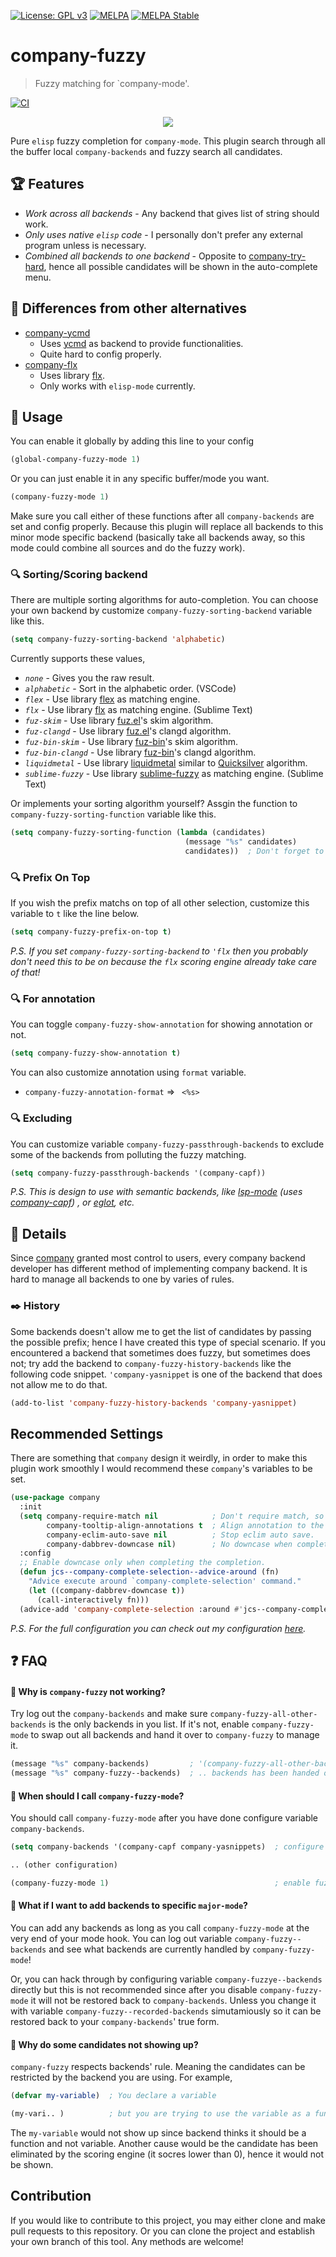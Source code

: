 [![License: GPL v3](https://img.shields.io/badge/License-GPL%20v3-blue.svg)](https://www.gnu.org/licenses/gpl-3.0)
[![MELPA](https://melpa.org/packages/company-fuzzy-badge.svg)](https://melpa.org/#/company-fuzzy)
[![MELPA Stable](https://stable.melpa.org/packages/company-fuzzy-badge.svg)](https://stable.melpa.org/#/company-fuzzy)

# company-fuzzy
> Fuzzy matching for `company-mode'.

[![CI](https://github.com/jcs-elpa/company-fuzzy/actions/workflows/test.yml/badge.svg)](https://github.com/jcs-elpa/company-fuzzy/actions/workflows/test.yml)

<p align="center">
  <img src="./etc/demo.gif"/>
</p>

Pure `elisp` fuzzy completion for `company-mode`. This plugin search through
all the buffer local `company-backends` and fuzzy search all candidates.

## 🏆 Features

* *Work across all backends* - Any backend that gives list of string should work.
* *Only uses native `elisp` code* - I personally don't prefer any external
program unless is necessary.
* *Combined all backends to one backend* - Opposite to [company-try-hard](https://github.com/Wilfred/company-try-hard),
hence all possible candidates will be shown in the auto-complete menu.

## 🧪 Differences from other alternatives

* [company-ycmd](https://github.com/abingham/emacs-ycmd)
  * Uses [ycmd](https://github.com/Valloric/ycmd) as backend to provide functionalities.
  * Quite hard to config properly.
* [company-flx](https://github.com/PythonNut/company-flx)
  * Uses library [flx](https://github.com/lewang/flx).
  * Only works with `elisp-mode` currently.

## 🔧 Usage

You can enable it globally by adding this line to your config
```el
(global-company-fuzzy-mode 1)
```
Or you can just enable it in any specific buffer/mode you want.
```el
(company-fuzzy-mode 1)
```

Make sure you call either of these functions after all
`company-backends` are set and config properly. Because
this plugin will replace all backends to this minor mode
specific backend (basically take all backends away, so
this mode could combine all sources and do the fuzzy work).

### 🔍 Sorting/Scoring backend

There are multiple sorting algorithms for auto-completion. You can choose your
own backend by customize `company-fuzzy-sorting-backend` variable like this.

```el
(setq company-fuzzy-sorting-backend 'alphabetic)
```

Currently supports these values,

* *`none`* - Gives you the raw result.
* *`alphabetic`* - Sort in the alphabetic order. (VSCode)
* *`flex`* - Use library [flex](https://github.com/jcs-elpa/flex) as matching engine.
* *`flx`* - Use library [flx](https://github.com/lewang/flx) as matching engine. (Sublime Text)
* *`fuz-skim`* - Use library [fuz.el](https://github.com/rustify-emacs/fuz.el)'s skim algorithm.
* *`fuz-clangd`* - Use library [fuz.el](https://github.com/rustify-emacs/fuz.el)'s clangd algorithm.
* *`fuz-bin-skim`* - Use library [fuz-bin](https://github.com/jcs-elpa/fuz-bin)'s skim algorithm.
* *`fuz-bin-clangd`* - Use library [fuz-bin](https://github.com/jcs-elpa/fuz-bin)'s clangd algorithm.
* *`liquidmetal`* - Use library [liquidmetal](https://github.com/jcs-elpa/liquidmetal) similar to [Quicksilver](https://qsapp.com/) algorithm.
* *`sublime-fuzzy`* - Use library [sublime-fuzzy](https://github.com/jcs-elpa/sublime-fuzzy) as matching engine. (Sublime Text)

Or implements your sorting algorithm yourself? Assgin the function to
`company-fuzzy-sorting-function` variable like this.

```el
(setq company-fuzzy-sorting-function (lambda (candidates)
                                       (message "%s" candidates)
                                       candidates))  ; Don't forget to return the candidaites!
```

### 🔍 Prefix On Top

If you wish the prefix matchs on top of all other selection, customize
this variable to `t` like the line below.

```el
(setq company-fuzzy-prefix-on-top t)
```

*P.S.
If you set `company-fuzzy-sorting-backend` to `'flx` then
you probably don't need this to be on because the `flx` scoring engine
already take care of that!*

### 🔍 For annotation

You can toggle `company-fuzzy-show-annotation` for showing annotation or not.

```el
(setq company-fuzzy-show-annotation t)
```

You can also customize annotation using `format` variable.

* `company-fuzzy-annotation-format` => ` <%s>`

### 🔍 Excluding

You can customize variable `company-fuzzy-passthrough-backends` to exclude some
of the backends from polluting the fuzzy matching.

```el
(setq company-fuzzy-passthrough-backends '(company-capf))
```

*P.S. This is design to use with semantic backends, like [lsp-mode](https://github.com/emacs-lsp/lsp-mode)
(uses [company-capf](https://github.com/company-mode/company-mode))
, or [eglot](https://github.com/joaotavora/eglot), etc.*

## 💬 Details

Since [company](https://github.com/company-mode/company-mode)
granted most control to users, every company backend developer
has different method of implementing company backend. It is hard
to manage all backends to one by varies of rules.

### ✒️ History

Some backends doesn't allow me to get the list of candidates by passing the
possible prefix; hence I have created this type of special scenario. If you
encountered a backend that sometimes does fuzzy, but sometimes does not;
try add the backend to `company-fuzzy-history-backends` like the following
code snippet. `'company-yasnippet` is one of the backend that does not
allow me to do that.

```el
(add-to-list 'company-fuzzy-history-backends 'company-yasnippet)
```

## Recommended Settings

There are something that `company` design it weirdly, in order to make this
plugin work smoothly I would recommend these `company`'s variables to be set.

```el
(use-package company
  :init
  (setq company-require-match nil            ; Don't require match, so you can still move your cursor as expected.
        company-tooltip-align-annotations t  ; Align annotation to the right side.
        company-eclim-auto-save nil          ; Stop eclim auto save.
        company-dabbrev-downcase nil)        ; No downcase when completion.
  :config
  ;; Enable downcase only when completing the completion.
  (defun jcs--company-complete-selection--advice-around (fn)
    "Advice execute around `company-complete-selection' command."
    (let ((company-dabbrev-downcase t))
      (call-interactively fn)))
  (advice-add 'company-complete-selection :around #'jcs--company-complete-selection--advice-around))
```

*P.S.
For the full configuration you can check out my configuration
[here](https://github.com/jcs090218/jcs-emacs-init/blob/master/.emacs.jcs/jcs-plugin.el).*

## :question: FAQ

#### :dizzy: Why is `company-fuzzy` not working?

Try log out the `company-backends` and make sure `company-fuzzy-all-other-backends`
is the only backends in you list. If it's not, enable `company-fuzzy-mode` to swap
out all backends and hand it over to `company-fuzzy` to manage it.

```el
(message "%s" company-backends)         ; '(company-fuzzy-all-other-backends)
(message "%s" company-fuzzy--backends)  ; .. backends has been handed over to `company-fuzzy`
```

#### :dizzy: When should I call `company-fuzzy-mode`?

You should call `company-fuzzy-mode` after you have done configure variable `company-backends`.

```el
(setq company-backends '(company-capf company-yasnippets)  ; configure backends

.. (other configuration)

(company-fuzzy-mode 1)                                     ; enable fuzzy matching at the very last
```

#### :dizzy: What if I want to add backends to specific `major-mode`?

You can add any backends as long as you call `company-fuzzy-mode` at the very end
of your mode hook. You can log out variable `company-fuzzy--backends` and see what
backends are currently handled by `company-fuzzy-mode`!

Or, you can hack through by configuring variable `company-fuzzye--backends` directly
but this is not recommended since after you disable `company-fuzzy-mode` it will
not be restored back to `company-backends`. Unless you change it with variable
`company-fuzzy--recorded-backends` simutamiously so it can be restored back to
your `company-backends`' true form.

#### :dizzy: Why do some candidates not showing up?

`company-fuzzy` respects backends' rule. Meaning the candidates can be restricted
by the backend you are using. For example,

```el
(defvar my-variable)  ; You declare a variable

(my-vari.. )          ; but you are trying to use the variable as a function
```

The `my-variable` would not show up since backend thinks it should be a function
and not variable. Another cause would be the candidate has been eliminated by
the scoring engine (it socres lower than 0), hence it would not be shown.

## Contribution

If you would like to contribute to this project, you may either
clone and make pull requests to this repository. Or you can
clone the project and establish your own branch of this tool.
Any methods are welcome!
